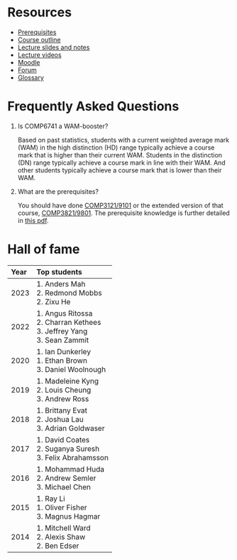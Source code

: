 # Resources

* [Prerequisites](./prereq.pdf)
* [Course outline](https://webcms3.cse.unsw.edu.au/COMP6741/23T1/outline)
* [Lecture slides and notes](https://github.com/serggasp/comp6741/releases)
* [Lecture videos](https://youtube.com/playlist?list=PLYIsMYyPmqvv5Hmak1dvf2ZNHdnK3zFf9&feature=shared)
* [Moodle](https://moodle.telt.unsw.edu.au/course/view.php?id=73320)
* [Forum](https://edstem.org/au/join/SxmM5z)
* [Glossary](./glossary.pdf)

# Frequently Asked Questions

1. Is COMP6741 a WAM-booster?
    
    Based on past statistics, students with a current weighted average mark (WAM) in the high distinction (HD) range typically achieve a course mark that is higher than their current WAM. Students in the distinction (DN) range typically achieve a course mark in line with their WAM. And other students typically achieve a course mark that is lower than their WAM.
    
2. What are the prerequisites?
    
    You should have done [COMP3121/9101](https://www.handbook.unsw.edu.au/undergraduate/courses/2024/COMP3121) or the extended version of that course, [COMP3821/9801](https://www.handbook.unsw.edu.au/undergraduate/courses/2024/COMP3821). The prerequisite knowledge is further detailed in [this pdf](./prereq.pdf).
    
# Hall of fame

| Year | Top students |
|:-----|:-------------|
| 2023 | 1. Anders Mah<br>2. Redmond Mobbs<br>2. Zixu He |
| 2022 | 1. Angus Ritossa<br>2. Charran Kethees<br>3. Jeffrey Yang<br>3. Sean Zammit|
| 2020 | 1. Ian Dunkerley<br>1. Ethan Brown<br>3. Daniel Woolnough|
| 2019 | 1. Madeleine Kyng<br>2. Louis Cheung<br>3. Andrew Ross|
| 2018 | 1. Brittany Evat<br>2. Joshua Lau<br>3. Adrian Goldwaser|
| 2017 | 1. David Coates<br>2. Suganya Suresh<br>3. Felix Abrahamsson|
| 2016 | 1. Mohammad Huda<br>2. Andrew Semler<br>3. Michael Chen|
| 2015 | 1. Ray Li<br>1. Oliver Fisher<br>3. Magnus Hagmar|
| 2014 | 1. Mitchell Ward<br>2. Alexis Shaw<br>2. Ben Edser|

